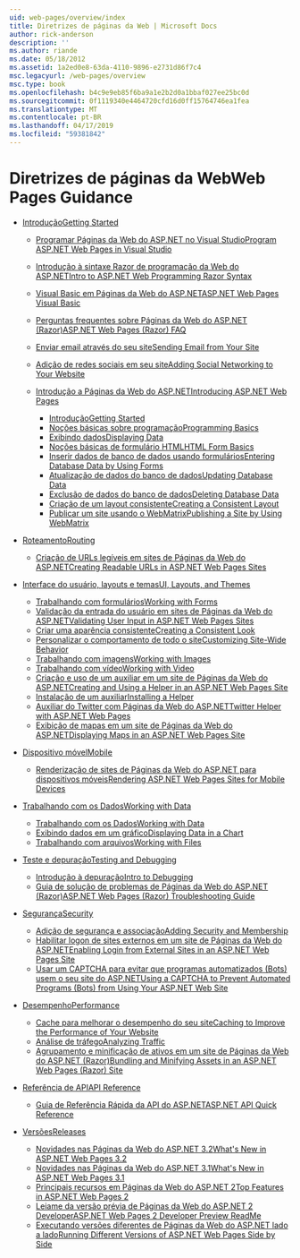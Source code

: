```yaml
---
uid: web-pages/overview/index
title: Diretrizes de páginas da Web | Microsoft Docs
author: rick-anderson
description: ''
ms.author: riande
ms.date: 05/18/2012
ms.assetid: 1a2ed0e8-63da-4110-9896-e2731d86f7c4
msc.legacyurl: /web-pages/overview
msc.type: book
ms.openlocfilehash: b4c9e9eb85f6ba9a1e2b2d0a1bbaf027ee25bc0d
ms.sourcegitcommit: 0f1119340e4464720cfd16d0ff15764746ea1fea
ms.translationtype: MT
ms.contentlocale: pt-BR
ms.lasthandoff: 04/17/2019
ms.locfileid: "59381842"
---
```

# <a name="web-pages-guidance"></a><span data-ttu-id="6838a-102">Diretrizes de páginas da Web</span><span class="sxs-lookup"><span data-stu-id="6838a-102">Web Pages Guidance</span></span>

- [<span data-ttu-id="6838a-103">Introdução</span><span class="sxs-lookup"><span data-stu-id="6838a-103">Getting Started</span></span>](getting-started/index.md)

    - [<span data-ttu-id="6838a-104">Programar Páginas da Web do ASP.NET no Visual Studio</span><span class="sxs-lookup"><span data-stu-id="6838a-104">Program ASP.NET Web Pages in Visual Studio</span></span>](getting-started/program-asp-net-web-pages-in-visual-studio.md)
    - [<span data-ttu-id="6838a-105">Introdução à sintaxe Razor de programação da Web do ASP.NET</span><span class="sxs-lookup"><span data-stu-id="6838a-105">Intro to ASP.NET Web Programming Razor Syntax</span></span>](getting-started/introducing-razor-syntax-c.md)
    - [<span data-ttu-id="6838a-106">Visual Basic em Páginas da Web do ASP.NET</span><span class="sxs-lookup"><span data-stu-id="6838a-106">ASP.NET Web Pages Visual Basic</span></span>](getting-started/introducing-razor-syntax-vb.md)
    - [<span data-ttu-id="6838a-107">Perguntas frequentes sobre Páginas da Web do ASP.NET (Razor)</span><span class="sxs-lookup"><span data-stu-id="6838a-107">ASP.NET Web Pages (Razor) FAQ</span></span>](getting-started/aspnet-web-pages-razor-faq.md)
    - [<span data-ttu-id="6838a-108">Enviar email através do seu site</span><span class="sxs-lookup"><span data-stu-id="6838a-108">Sending Email from Your Site</span></span>](getting-started/11-adding-email-to-your-web-site.md)
    - [<span data-ttu-id="6838a-109">Adição de redes sociais em seu site</span><span class="sxs-lookup"><span data-stu-id="6838a-109">Adding Social Networking to Your Website</span></span>](getting-started/13-adding-social-networking-to-your-web-site.md)
    - [<span data-ttu-id="6838a-110">Introdução a Páginas da Web do ASP.NET</span><span class="sxs-lookup"><span data-stu-id="6838a-110">Introducing ASP.NET Web Pages</span></span>](getting-started/introducing-aspnet-web-pages-2/index.md)

        - [<span data-ttu-id="6838a-111">Introdução</span><span class="sxs-lookup"><span data-stu-id="6838a-111">Getting Started</span></span>](getting-started/introducing-aspnet-web-pages-2/getting-started.md)
        - [<span data-ttu-id="6838a-112">Noções básicas sobre programação</span><span class="sxs-lookup"><span data-stu-id="6838a-112">Programming Basics</span></span>](getting-started/introducing-aspnet-web-pages-2/intro-to-web-pages-programming.md)
        - [<span data-ttu-id="6838a-113">Exibindo dados</span><span class="sxs-lookup"><span data-stu-id="6838a-113">Displaying Data</span></span>](getting-started/introducing-aspnet-web-pages-2/displaying-data.md)
        - [<span data-ttu-id="6838a-114">Noções básicas de formulário HTML</span><span class="sxs-lookup"><span data-stu-id="6838a-114">HTML Form Basics</span></span>](getting-started/introducing-aspnet-web-pages-2/form-basics.md)
        - [<span data-ttu-id="6838a-115">Inserir dados de banco de dados usando formulários</span><span class="sxs-lookup"><span data-stu-id="6838a-115">Entering Database Data by Using Forms</span></span>](getting-started/introducing-aspnet-web-pages-2/entering-data.md)
        - [<span data-ttu-id="6838a-116">Atualização de dados do banco de dados</span><span class="sxs-lookup"><span data-stu-id="6838a-116">Updating Database Data</span></span>](getting-started/introducing-aspnet-web-pages-2/updating-data.md)
        - [<span data-ttu-id="6838a-117">Exclusão de dados do banco de dados</span><span class="sxs-lookup"><span data-stu-id="6838a-117">Deleting Database Data</span></span>](getting-started/introducing-aspnet-web-pages-2/deleting-data.md)
        - [<span data-ttu-id="6838a-118">Criação de um layout consistente</span><span class="sxs-lookup"><span data-stu-id="6838a-118">Creating a Consistent Layout</span></span>](getting-started/introducing-aspnet-web-pages-2/layouts.md)
        - [<span data-ttu-id="6838a-119">Publicar um site usando o WebMatrix</span><span class="sxs-lookup"><span data-stu-id="6838a-119">Publishing a Site by Using WebMatrix</span></span>](getting-started/introducing-aspnet-web-pages-2/publishing.md)
- [<span data-ttu-id="6838a-120">Roteamento</span><span class="sxs-lookup"><span data-stu-id="6838a-120">Routing</span></span>](routing/index.md)

    - [<span data-ttu-id="6838a-121">Criação de URLs legíveis em sites de Páginas da Web do ASP.NET</span><span class="sxs-lookup"><span data-stu-id="6838a-121">Creating Readable URLs in ASP.NET Web Pages Sites</span></span>](routing/creating-readable-urls-in-aspnet-web-pages-sites.md)
- [<span data-ttu-id="6838a-122">Interface do usuário, layouts e temas</span><span class="sxs-lookup"><span data-stu-id="6838a-122">UI, Layouts, and Themes</span></span>](ui-layouts-and-themes/index.md)

    - [<span data-ttu-id="6838a-123">Trabalhando com formulários</span><span class="sxs-lookup"><span data-stu-id="6838a-123">Working with Forms</span></span>](ui-layouts-and-themes/4-working-with-forms.md)
    - [<span data-ttu-id="6838a-124">Validação da entrada do usuário em sites de Páginas da Web do ASP.NET</span><span class="sxs-lookup"><span data-stu-id="6838a-124">Validating User Input in ASP.NET Web Pages Sites</span></span>](ui-layouts-and-themes/validating-user-input-in-aspnet-web-pages-sites.md)
    - [<span data-ttu-id="6838a-125">Criar uma aparência consistente</span><span class="sxs-lookup"><span data-stu-id="6838a-125">Creating a Consistent Look</span></span>](ui-layouts-and-themes/3-creating-a-consistent-look.md)
    - [<span data-ttu-id="6838a-126">Personalizar o comportamento de todo o site</span><span class="sxs-lookup"><span data-stu-id="6838a-126">Customizing Site-Wide Behavior</span></span>](ui-layouts-and-themes/18-customizing-site-wide-behavior.md)
    - [<span data-ttu-id="6838a-127">Trabalhando com imagens</span><span class="sxs-lookup"><span data-stu-id="6838a-127">Working with Images</span></span>](ui-layouts-and-themes/9-working-with-images.md)
    - [<span data-ttu-id="6838a-128">Trabalhando com vídeo</span><span class="sxs-lookup"><span data-stu-id="6838a-128">Working with Video</span></span>](ui-layouts-and-themes/10-working-with-video.md)
    - [<span data-ttu-id="6838a-129">Criação e uso de um auxiliar em um site de Páginas da Web do ASP.NET</span><span class="sxs-lookup"><span data-stu-id="6838a-129">Creating and Using a Helper in an ASP.NET Web Pages Site</span></span>](ui-layouts-and-themes/creating-and-using-a-helper-in-an-aspnet-web-pages-site.md)
    - [<span data-ttu-id="6838a-130">Instalação de um auxiliar</span><span class="sxs-lookup"><span data-stu-id="6838a-130">Installing a Helper</span></span>](ui-layouts-and-themes/installing-helpers.md)
    - [<span data-ttu-id="6838a-131">Auxiliar do Twitter com Páginas da Web do ASP.NET</span><span class="sxs-lookup"><span data-stu-id="6838a-131">Twitter Helper with ASP.NET Web Pages</span></span>](ui-layouts-and-themes/twitter-helper.md)
    - [<span data-ttu-id="6838a-132">Exibição de mapas em um site de Páginas da Web do ASP.NET</span><span class="sxs-lookup"><span data-stu-id="6838a-132">Displaying Maps in an ASP.NET Web Pages Site</span></span>](ui-layouts-and-themes/displaying-maps-in-an-aspnet-web-pages-site.md)
- [<span data-ttu-id="6838a-133">Dispositivo móvel</span><span class="sxs-lookup"><span data-stu-id="6838a-133">Mobile</span></span>](mobile/index.md)

    - [<span data-ttu-id="6838a-134">Renderização de sites de Páginas da Web do ASP.NET para dispositivos móveis</span><span class="sxs-lookup"><span data-stu-id="6838a-134">Rendering ASP.NET Web Pages Sites for Mobile Devices</span></span>](mobile/rendering-aspnet-web-pages-sites-for-mobile-devices.md)
- [<span data-ttu-id="6838a-135">Trabalhando com os Dados</span><span class="sxs-lookup"><span data-stu-id="6838a-135">Working with Data</span></span>](data/index.md)

    - [<span data-ttu-id="6838a-136">Trabalhando com os Dados</span><span class="sxs-lookup"><span data-stu-id="6838a-136">Working with Data</span></span>](data/5-working-with-data.md)
    - [<span data-ttu-id="6838a-137">Exibindo dados em um gráfico</span><span class="sxs-lookup"><span data-stu-id="6838a-137">Displaying Data in a Chart</span></span>](data/7-displaying-data-in-a-chart.md)
    - [<span data-ttu-id="6838a-138">Trabalhando com arquivos</span><span class="sxs-lookup"><span data-stu-id="6838a-138">Working with Files</span></span>](data/working-with-files.md)
- [<span data-ttu-id="6838a-139">Teste e depuração</span><span class="sxs-lookup"><span data-stu-id="6838a-139">Testing and Debugging</span></span>](testing-and-debugging/index.md)

    - [<span data-ttu-id="6838a-140">Introdução à depuração</span><span class="sxs-lookup"><span data-stu-id="6838a-140">Intro to Debugging</span></span>](testing-and-debugging/introduction-to-debugging.md)
    - [<span data-ttu-id="6838a-141">Guia de solução de problemas de Páginas da Web do ASP.NET (Razor)</span><span class="sxs-lookup"><span data-stu-id="6838a-141">ASP.NET Web Pages (Razor) Troubleshooting Guide</span></span>](testing-and-debugging/aspnet-web-pages-razor-troubleshooting-guide.md)
- [<span data-ttu-id="6838a-142">Segurança</span><span class="sxs-lookup"><span data-stu-id="6838a-142">Security</span></span>](security/index.md)

    - [<span data-ttu-id="6838a-143">Adição de segurança e associação</span><span class="sxs-lookup"><span data-stu-id="6838a-143">Adding Security and Membership</span></span>](security/16-adding-security-and-membership.md)
    - [<span data-ttu-id="6838a-144">Habilitar logon de sites externos em um site de Páginas da Web do ASP.NET</span><span class="sxs-lookup"><span data-stu-id="6838a-144">Enabling Login from External Sites in an ASP.NET Web Pages Site</span></span>](security/enabling-login-from-external-sites-in-an-aspnet-web-pages-site.md)
    - [<span data-ttu-id="6838a-145">Usar um CAPTCHA para evitar que programas automatizados (Bots) usem o seu site do ASP.NET</span><span class="sxs-lookup"><span data-stu-id="6838a-145">Using a CAPTCHA to Prevent Automated Programs (Bots) from Using Your ASP.NET Web Site</span></span>](security/using-a-catpcha-to-prevent-automated-programs-bots-from-using-your-aspnet-web-site.md)
- [<span data-ttu-id="6838a-146">Desempenho</span><span class="sxs-lookup"><span data-stu-id="6838a-146">Performance</span></span>](performance-and-traffic/index.md)

    - [<span data-ttu-id="6838a-147">Cache para melhorar o desempenho do seu site</span><span class="sxs-lookup"><span data-stu-id="6838a-147">Caching to Improve the Performance of Your Website</span></span>](performance-and-traffic/15-caching-to-improve-the-performance-of-your-website.md)
    - [<span data-ttu-id="6838a-148">Análise de tráfego</span><span class="sxs-lookup"><span data-stu-id="6838a-148">Analyzing Traffic</span></span>](performance-and-traffic/14-analyzing-traffic.md)
    - [<span data-ttu-id="6838a-149">Agrupamento e minificação de ativos em um site de Páginas da Web do ASP.NET (Razor)</span><span class="sxs-lookup"><span data-stu-id="6838a-149">Bundling and Minifying Assets in an ASP.NET Web Pages (Razor) Site</span></span>](performance-and-traffic/bundling-and-minifying-assets-in-an-aspnet-web-pages-razor-site.md)
- [<span data-ttu-id="6838a-150">Referência de API</span><span class="sxs-lookup"><span data-stu-id="6838a-150">API Reference</span></span>](api-reference/index.md)

    - [<span data-ttu-id="6838a-151">Guia de Referência Rápida da API do ASP.NET</span><span class="sxs-lookup"><span data-stu-id="6838a-151">ASP.NET API Quick Reference</span></span>](api-reference/asp-net-web-pages-api-reference.md)
- [<span data-ttu-id="6838a-152">Versões</span><span class="sxs-lookup"><span data-stu-id="6838a-152">Releases</span></span>](releases/index.md)

    - [<span data-ttu-id="6838a-153">Novidades nas Páginas da Web do ASP.NET 3.2</span><span class="sxs-lookup"><span data-stu-id="6838a-153">What's New in ASP.NET Web Pages 3.2</span></span>](releases/whats-new-in-aspnet-web-pages-32.md)
    - [<span data-ttu-id="6838a-154">Novidades nas Páginas da Web do ASP.NET 3.1</span><span class="sxs-lookup"><span data-stu-id="6838a-154">What's New in ASP.NET Web Pages 3.1</span></span>](releases/whats-new-aspnet-web-pages-31.md)
    - [<span data-ttu-id="6838a-155">Principais recursos em Páginas da Web do ASP.NET 2</span><span class="sxs-lookup"><span data-stu-id="6838a-155">Top Features in ASP.NET Web Pages 2</span></span>](releases/top-features-in-web-pages-2.md)
    - [<span data-ttu-id="6838a-156">Leiame da versão prévia de Páginas da Web do ASP.NET 2 Developer</span><span class="sxs-lookup"><span data-stu-id="6838a-156">ASP.NET Web Pages 2 Developer Preview ReadMe</span></span>](releases/aspnet-web-pages-2-developer-preview-readme.md)
    - [<span data-ttu-id="6838a-157">Executando versões diferentes de Páginas da Web do ASP.NET lado a lado</span><span class="sxs-lookup"><span data-stu-id="6838a-157">Running Different Versions of ASP.NET Web Pages Side by Side</span></span>](releases/running-v1-and-v2-sites-side-by-side.md)

